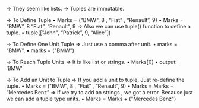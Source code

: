 → They seem like lists.
→ Tuples are immutable.

→ To Define Tuple
      • Marks = ("BMW", 8 , “Fiat” , “Renault”, 9)
      • Marks = “BMW”, 8 “Fiat”, “Renault”, 9
   ⇒ Also we can use tuple() function to define a tuple.
      • tuple(["John", “Patrick”, 9, “Alice”])

→ To Define One Unit Tuple
   ⇒ Just use a comma after unit.
      • marks = “BMW”,
      • marks = ("BMW")

→ To Reach Tuple Units
   ⇒ It is like list or strings.
      • Marks[0]
      • output: ‘BMW'

→ To Add an Unit to Tuple
   ⇒ If you add a unit to tuple, Just re-define the tuple.
      • Marks = ("BMW", 8 , “Fiat” , “Renault”, 9)
      • Marks = Marks + “Mercedes Benz” => If we try to add an strings , we got a error. Because just we can add a tuple type units.
      • Marks = Marks + ("Mercedes Benz")
      